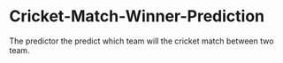# Cricket-Match-Winner-Prediction
The predictor the predict which team will the cricket match between two team.
